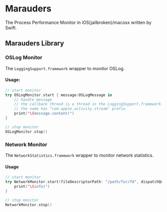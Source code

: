 # Marauders

The Process Performance Monitor in iOS(jailbroken)/macosx written by Swift.

## Marauders Library

### OSLog Monitor

The `LoggingSupport.framework` wrapper to monitor OSLog.

#### Usage:

```swift
// start monitor
try OSLogMonitor.start { message:OSLogMessage in
    // handle message
    // the callback thread is a thread in the LoggingSupport.framework.
    // the name has "com.apple.activity.stream" prefix.
    print("\(message.content)")
}

// stop monitor
OSLogMonitor.stop()
```

### Network Monitor

The `NetworkStatistics.framework` wrapper to monitor network statistics.

#### Usage

```swift
// start monitor
try NetworkMonitor.start(fileDescriptorPath: "/path/for/fd", dispatchQueue: .global()) { info:NetFlowInfo in
    print("\(info)")
}

// stop monitor
NetworkMonitor.stop()
````
